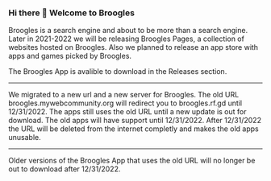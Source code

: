 ### Hi there 👋 Welcome to Broogles

Broogles is a search engine and about to be more than a search engine.
Later in 2021-2022 we will be releasing Broogles Pages, a collection of websites hosted on Broogles.
Also we planned to release an app store with apps and games picked by Broogles.

The Broogles App is avalible to download in the Releases section.

------------------------------

We migrated to a new url and a new server for Broogles. The old URL broogles.mywebcommunity.org will redirect you to broogles.rf.gd until 12/31/2022.
The apps still uses the old URL until a new update is out for download. The old apps will have support until 12/31/2022. After 12/31/2022 the URL will be deleted from the internet completly and makes the old apps unusable.

------------------------------

Older versions of the Broogles App that uses the old URL will no longer be out to download after 12/31/2022.
